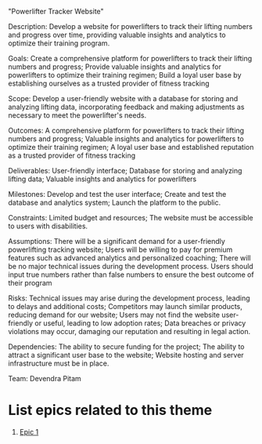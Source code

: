 "Powerlifter Tracker Website"

Description: Develop a website for powerlifters to track their lifting numbers and progress over time, providing valuable insights and analytics to optimize their training program.

Goals: Create a comprehensive platform for powerlifters to track their lifting numbers and progress; Provide valuable insights and analytics for powerlifters to optimize their training regimen; Build a loyal user base by establishing ourselves as a trusted provider of fitness tracking

Scope: Develop a user-friendly website with a database for storing and analyzing lifting data, incorporating feedback and making adjustments as necessary to meet the powerlifter's needs.

Outcomes: A comprehensive platform for powerlifters to track their lifting numbers and progress; Valuable insights and analytics for powerlifters to optimize their training regimen; A loyal user base and established reputation as a trusted provider of fitness tracking 

Deliverables: User-friendly interface; Database for storing and analyzing lifting data; Valuable insights and analytics for powerlifters

Milestones: Develop and test the user interface; Create and test the database and analytics system; Launch the platform to the public.

Constraints: Limited budget and resources; The website must be accessible to users with disabilities.

Assumptions: There will be a significant demand for a user-friendly powerlifting tracking website; Users will be willing to pay for premium features such as advanced analytics and personalized coaching; There will be no major technical issues during the development process. Users should input true numbers rather than false numbers to ensure the best outcome of their program

Risks: Technical issues may arise during the development process, leading to delays and additional costs; Competitors may launch similar products, reducing demand for our website; Users may not find the website user-friendly or useful, leading to low adoption rates; Data breaches or privacy violations may occur, damaging our reputation and resulting in legal action.

Dependencies: The ability to secure funding for the project; The ability to attract a significant user base to the website; Website hosting and server infrastructure must be in place.

Team: Devendra Pitam

# List epics related to this theme
1. [Epic 1](documentation/templates/theme/initiatives/epics/epic_template.md)